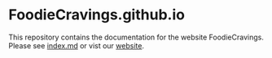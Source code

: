 # FoodieCravings.github.io
This repository contains the documentation for the website FoodieCravings. Please see [index.md](index.md) or vist our [website](http://foodiecravings.meteorapp.com/#/).
